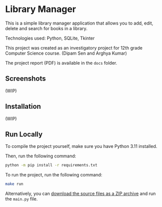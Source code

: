 # Library Manager

This is a simple library manager application that allows you to add, edit, delete and search for books in a library.

Technologies used: Python, SQLite, Tkinter

This project was created as an investigatory project for 12th grade Computer Science course. (Dipam Sen and Arghya Kumar)

The project report (PDF) is available in the `docs` folder.

## Screenshots

(WIP)

## Installation

(WIP)

## Run Locally

To compile the project yourself, make sure you have Python 3.11 installed.

Then, run the following command:

```bash
python -m pip install -r requirements.txt
```

To run the project, run the following command:

```bash
make run
```

Alternatively, you can [download the source files as a ZIP archive](/library.zip?raw=true) and run the `main.py` file.
